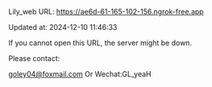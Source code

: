 Lily_web URL: https://ae6d-61-165-102-156.ngrok-free.app

Updated at: 2024-12-10 11:46:33

If you cannot open this URL, the server might be down.

Please contact: 

goley04@foxmail.com Or Wechat:GL_yeaH